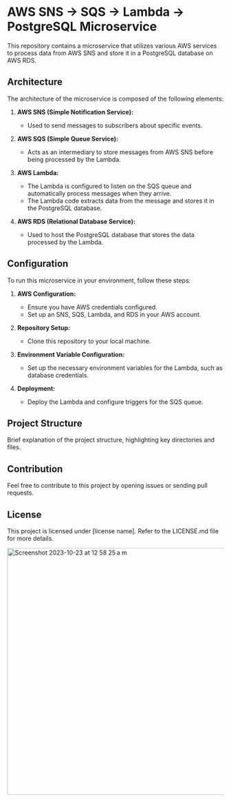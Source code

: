 # AWS SNS -> SQS -> Lambda -> PostgreSQL Microservice

This repository contains a microservice that utilizes various AWS services to process data from AWS SNS and store it in a PostgreSQL database on AWS RDS.

## Architecture

The architecture of the microservice is composed of the following elements:

1. **AWS SNS (Simple Notification Service):**
   - Used to send messages to subscribers about specific events.

2. **AWS SQS (Simple Queue Service):**
   - Acts as an intermediary to store messages from AWS SNS before being processed by the Lambda.

3. **AWS Lambda:**
   - The Lambda is configured to listen on the SQS queue and automatically process messages when they arrive.
   - The Lambda code extracts data from the message and stores it in the PostgreSQL database.

4. **AWS RDS (Relational Database Service):**
   - Used to host the PostgreSQL database that stores the data processed by the Lambda.

## Configuration

To run this microservice in your environment, follow these steps:

1. **AWS Configuration:**
   - Ensure you have AWS credentials configured.
   - Set up an SNS, SQS, Lambda, and RDS in your AWS account.

2. **Repository Setup:**
   - Clone this repository to your local machine.

3. **Environment Variable Configuration:**
   - Set up the necessary environment variables for the Lambda, such as database credentials.

4. **Deployment:**
   - Deploy the Lambda and configure triggers for the SQS queue.

## Project Structure

Brief explanation of the project structure, highlighting key directories and files.

## Contribution

Feel free to contribute to this project by opening issues or sending pull requests.

## License

This project is licensed under [license name]. Refer to the LICENSE.md file for more details.

<img width="573" alt="Screenshot 2023-10-23 at 12 58 25 a m" src="https://github.com/IOT-ITESM-506/process-data-microservice/assets/119972872/ee0fa1b5-86a4-41fd-a17a-aff53e4d5716">
